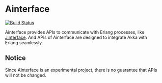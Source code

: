 # Ainterface

[![Build Status](https://travis-ci.org/ainterface/ainterface.svg?branch=master)](https://travis-ci.org/ainterface/ainterface)

Ainterface provides APIs to communicate with Erlang processes, like [Jinterface](http://www.erlang.org/doc/apps/jinterface/jinterface_users_guide.html).
And APIs of Ainterface are designed to integrate Akka with Erlang seamlessly.

## Notice

Since Ainterface is an experimental project, there is no guarantee that APIs will not be changed.

